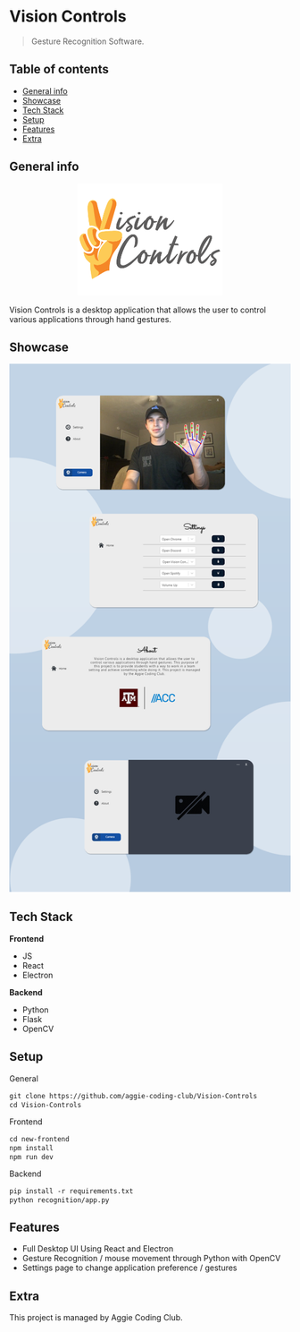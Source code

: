 # Vision Controls
> Gesture Recognition Software.

## Table of contents
* [General info](#general-info)
* [Showcase](#showcase)
* [Tech Stack](#tech-stack)
* [Setup](#setup)
* [Features](#features)
* [Extra](#extra)

## General info
<p align="center">
    <img src="./assets/readme/logo.png" width="259.4" height="200" />
</p>

Vision Controls is a desktop application that allows the user to control various applications through hand gestures.


## Showcase
![ss1](./assets/readme/main4.png)

## Tech Stack
**Frontend**

* JS
* React
* Electron

**Backend**

* Python
* Flask
* OpenCV

## Setup
General
```
git clone https://github.com/aggie-coding-club/Vision-Controls
cd Vision-Controls
```
Frontend
```
cd new-frontend
npm install
npm run dev
```
Backend
```
pip install -r requirements.txt
python recognition/app.py
```

## Features
* Full Desktop UI Using React and Electron
* Gesture Recognition / mouse movement through Python with OpenCV 
* Settings page to change application preference / gestures

## Extra

This project is managed by Aggie Coding Club.


